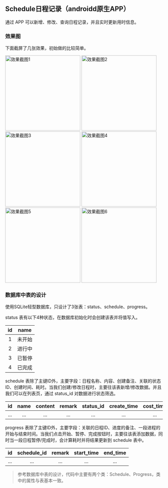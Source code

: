 ## Schedule日程记录（androidd原生APP）
通过 APP 可以新增、修改、查询日程记录，并且实时更新用时信息。
### 效果图
下面截屏了几张效果，初始做的比较简单。

<img src="https://jingjingke.github.io/Schedule/demo/1.png" alt="效果截图1" width="240px" /> <img src="https://jingjingke.github.io/Schedule/demo/2.png" alt="效果截图2" width="240px" /> <img src="https://jingjingke.github.io/Schedule/demo/4.png" alt="效果截图3" width="240px" />
<img src="https://jingjingke.github.io/Schedule/demo/3.png" alt="效果截图4" width="240px" /> <img src="https://jingjingke.github.io/Schedule/demo/5.png" alt="效果截图5" width="240px" /> <img src="https://jingjingke.github.io/Schedule/demo/6.png" alt="效果截图6" width="240px" />

### 数据库中表的设计
使用SQLite轻型数据库，只设计了3张表：status、schedule、progress。

status 表有以下4种状态，在数据库初始化时会创建该表并将值写入。

|  id   | name  |
|  :----:  | :----:  |
|  1  | 未开始  |
|  2  | 进行中  |
|  3  | 已暂停  |
|  4  | 已完成  |

schedule 表除了主键ID外，主要字段：日程名称、内容、创建备注、关联的状态ID、创建时间、耗时。当我们创建/修改日程时，主要往该表新增/修改数据。并且我们可以在列表页，通过 status_id 对数据进行状态筛选。

|  id   | name  |  content   | remark  |  status_id   | create_time  | cost_time  |
|  :----:  | :----:  |  :----:  | :----:  |  :----:  | :----:  | :----:  |
|  ...  | ...  |  ...  | ...  |  ...  | ...  | ...  |   

progress 表除了主键ID外，主要字段：关联的日程ID、进度的备注、一段进程的开始与结束时间。当我们点击开始、暂停、完成按钮时，主要往该表添加数据，同时当一段日程暂停/完成时，会计算耗时并将结果更新到 schedule 表中。

|  id   | schedule_id  |  remark   | start_time  |  end_time   |
|  :----:  | :----:  |  :----:  | :----:  |  :----:  |
|  ...  | ...  |  ...  | ...  |  ...  |


> 参考数据库中表的设计，代码中主要有两个类：Schedule、Progress，类中的属性与表基本一致。


